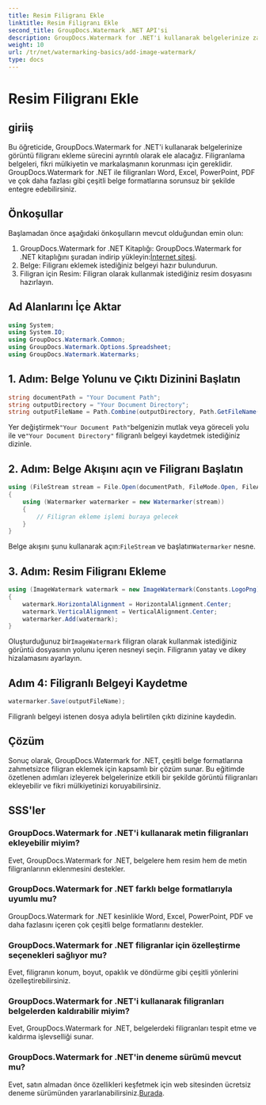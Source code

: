 ```yaml
---
title: Resim Filigranı Ekle
linktitle: Resim Filigranı Ekle
second_title: GroupDocs.Watermark .NET API'si
description: GroupDocs.Watermark for .NET'i kullanarak belgelerinize zahmetsizce görüntü filigranları ekleyin. Fikri mülkiyetinizi kolaylıkla koruyun.
weight: 10
url: /tr/net/watermarking-basics/add-image-watermark/
type: docs
---
```

# Resim Filigranı Ekle

## giriiş
Bu öğreticide, GroupDocs.Watermark for .NET'i kullanarak belgelerinize görüntü filigranı ekleme sürecini ayrıntılı olarak ele alacağız. Filigranlama belgeleri, fikri mülkiyetin ve markalaşmanın korunması için gereklidir. GroupDocs.Watermark for .NET ile filigranları Word, Excel, PowerPoint, PDF ve çok daha fazlası gibi çeşitli belge formatlarına sorunsuz bir şekilde entegre edebilirsiniz.
## Önkoşullar
Başlamadan önce aşağıdaki önkoşulların mevcut olduğundan emin olun:
1.  GroupDocs.Watermark for .NET Kitaplığı: GroupDocs.Watermark for .NET kitaplığını şuradan indirip yükleyin:[İnternet sitesi](https://releases.groupdocs.com/Watermark/net/).
2. Belge: Filigranı eklemek istediğiniz belgeyi hazır bulundurun.
3. Filigran için Resim: Filigran olarak kullanmak istediğiniz resim dosyasını hazırlayın.

## Ad Alanlarını İçe Aktar
```csharp
using System;
using System.IO;
using GroupDocs.Watermark.Common;
using GroupDocs.Watermark.Options.Spreadsheet;
using GroupDocs.Watermark.Watermarks;
```
## 1. Adım: Belge Yolunu ve Çıktı Dizinini Başlatın
```csharp
string documentPath = "Your Document Path";
string outputDirectory = "Your Document Directory";
string outputFileName = Path.Combine(outputDirectory, Path.GetFileName(documentPath));
```
 Yer değiştirmek`"Your Document Path"`belgenizin mutlak veya göreceli yolu ile ve`"Your Document Directory"` filigranlı belgeyi kaydetmek istediğiniz dizinle.
## 2. Adım: Belge Akışını açın ve Filigranı Başlatın
```csharp
using (FileStream stream = File.Open(documentPath, FileMode.Open, FileAccess.ReadWrite))
{
    using (Watermarker watermarker = new Watermarker(stream))
    {
        // Filigran ekleme işlemi buraya gelecek
    }
}
```
 Belge akışını şunu kullanarak açın:`FileStream` ve başlatın`Watermarker` nesne.
## 3. Adım: Resim Filigranı Ekleme
```csharp
using (ImageWatermark watermark = new ImageWatermark(Constants.LogoPng))
{
    watermark.HorizontalAlignment = HorizontalAlignment.Center;
    watermark.VerticalAlignment = VerticalAlignment.Center;
    watermarker.Add(watermark);
}
```
 Oluşturduğunuz bir`ImageWatermark` filigran olarak kullanmak istediğiniz görüntü dosyasının yolunu içeren nesneyi seçin. Filigranın yatay ve dikey hizalamasını ayarlayın.
## Adım 4: Filigranlı Belgeyi Kaydetme
```csharp
watermarker.Save(outputFileName);
```
Filigranlı belgeyi istenen dosya adıyla belirtilen çıktı dizinine kaydedin.

## Çözüm
Sonuç olarak, GroupDocs.Watermark for .NET, çeşitli belge formatlarına zahmetsizce filigran eklemek için kapsamlı bir çözüm sunar. Bu eğitimde özetlenen adımları izleyerek belgelerinize etkili bir şekilde görüntü filigranları ekleyebilir ve fikri mülkiyetinizi koruyabilirsiniz.
## SSS'ler
### GroupDocs.Watermark for .NET'i kullanarak metin filigranları ekleyebilir miyim?
Evet, GroupDocs.Watermark for .NET, belgelere hem resim hem de metin filigranlarının eklenmesini destekler.
### GroupDocs.Watermark for .NET farklı belge formatlarıyla uyumlu mu?
GroupDocs.Watermark for .NET kesinlikle Word, Excel, PowerPoint, PDF ve daha fazlasını içeren çok çeşitli belge formatlarını destekler.
### GroupDocs.Watermark for .NET filigranlar için özelleştirme seçenekleri sağlıyor mu?
Evet, filigranın konum, boyut, opaklık ve döndürme gibi çeşitli yönlerini özelleştirebilirsiniz.
### GroupDocs.Watermark for .NET'i kullanarak filigranları belgelerden kaldırabilir miyim?
Evet, GroupDocs.Watermark for .NET, belgelerdeki filigranları tespit etme ve kaldırma işlevselliği sunar.
### GroupDocs.Watermark for .NET'in deneme sürümü mevcut mu?
 Evet, satın almadan önce özellikleri keşfetmek için web sitesinden ücretsiz deneme sürümünden yararlanabilirsiniz.[Burada](https://releases.groupdocs.com/).